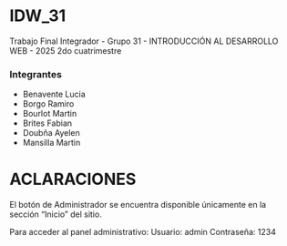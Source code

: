 # IDW_31
Trabajo Final Integrador - Grupo 31 - INTRODUCCIÓN AL DESARROLLO WEB - 2025 2do cuatrimestre


### Integrantes
- Benavente Lucia
- Borgo Ramiro
- Bourlot Martin
- Brites Fabian
- Doubña Ayelen
- Mansilla Martin

# ACLARACIONES
El botón de Administrador se encuentra disponible únicamente en la sección “Inicio” del sitio.

Para acceder al panel administrativo:
    Usuario: admin
    Contraseña: 1234
